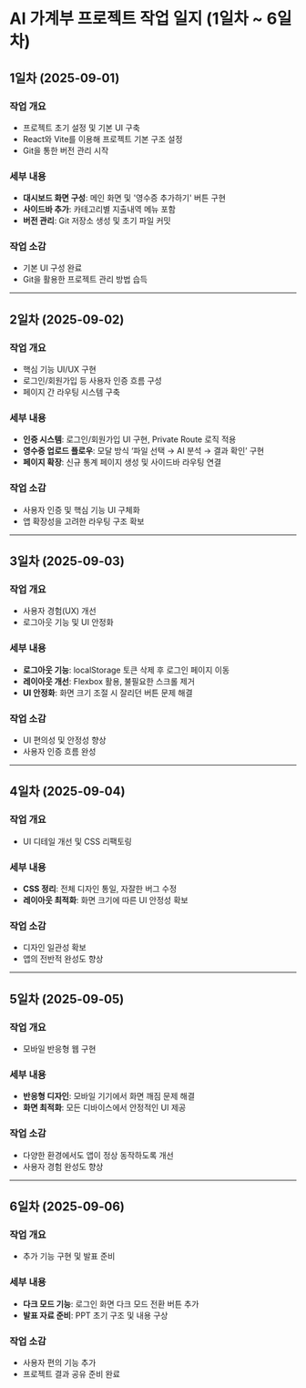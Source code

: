 # AI 가계부 프로젝트 작업 일지 (1일차 ~ 6일차)

## 1일차 (2025-09-01)

### 작업 개요
- 프로젝트 초기 설정 및 기본 UI 구축
- React와 Vite를 이용해 프로젝트 기본 구조 설정
- Git을 통한 버전 관리 시작

### 세부 내용
- **대시보드 화면 구성**: 메인 화면 및 '영수증 추가하기' 버튼 구현
- **사이드바 추가**: 카테고리별 지출내역 메뉴 포함
- **버전 관리**: Git 저장소 생성 및 초기 파일 커밋

### 작업 소감
- 기본 UI 구성 완료
- Git을 활용한 프로젝트 관리 방법 습득

---

## 2일차 (2025-09-02)

### 작업 개요
- 핵심 기능 UI/UX 구현
- 로그인/회원가입 등 사용자 인증 흐름 구성
- 페이지 간 라우팅 시스템 구축

### 세부 내용
- **인증 시스템**: 로그인/회원가입 UI 구현, Private Route 로직 적용
- **영수증 업로드 플로우**: 모달 방식 ‘파일 선택 → AI 분석 → 결과 확인’ 구현
- **페이지 확장**: 신규 통계 페이지 생성 및 사이드바 라우팅 연결

### 작업 소감
- 사용자 인증 및 핵심 기능 UI 구체화
- 앱 확장성을 고려한 라우팅 구조 확보

---

## 3일차 (2025-09-03)

### 작업 개요
- 사용자 경험(UX) 개선
- 로그아웃 기능 및 UI 안정화

### 세부 내용
- **로그아웃 기능**: localStorage 토큰 삭제 후 로그인 페이지 이동
- **레이아웃 개선**: Flexbox 활용, 불필요한 스크롤 제거
- **UI 안정화**: 화면 크기 조절 시 잘리던 버튼 문제 해결

### 작업 소감
- UI 편의성 및 안정성 향상
- 사용자 인증 흐름 완성

---

## 4일차 (2025-09-04)

### 작업 개요
- UI 디테일 개선 및 CSS 리팩토링

### 세부 내용
- **CSS 정리**: 전체 디자인 통일, 자잘한 버그 수정
- **레이아웃 최적화**: 화면 크기에 따른 UI 안정성 확보

### 작업 소감
- 디자인 일관성 확보
- 앱의 전반적 완성도 향상

---

## 5일차 (2025-09-05)

### 작업 개요
- 모바일 반응형 웹 구현

### 세부 내용
- **반응형 디자인**: 모바일 기기에서 화면 깨짐 문제 해결
- **화면 최적화**: 모든 디바이스에서 안정적인 UI 제공

### 작업 소감
- 다양한 환경에서도 앱이 정상 동작하도록 개선
- 사용자 경험 완성도 향상

---

## 6일차 (2025-09-06)

### 작업 개요
- 추가 기능 구현 및 발표 준비

### 세부 내용
- **다크 모드 기능**: 로그인 화면 다크 모드 전환 버튼 추가
- **발표 자료 준비**: PPT 초기 구조 및 내용 구상

### 작업 소감
- 사용자 편의 기능 추가
- 프로젝트 결과 공유 준비 완료
